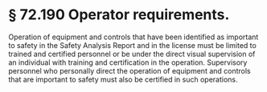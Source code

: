 # § 72.190   Operator requirements.

Operation of equipment and controls that have been identified as important to safety in the Safety Analysis Report and in the license must be limited to trained and certified personnel or be under the direct visual supervision of an individual with training and certification in the operation. Supervisory personnel who personally direct the operation of equipment and controls that are important to safety must also be certified in such operations. 




